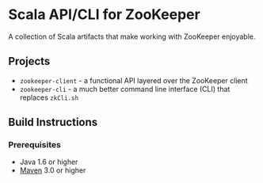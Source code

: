 # Scala API/CLI for ZooKeeper
A collection of Scala artifacts that make working with ZooKeeper enjoyable.

## Projects
* `zookeeper-client` - a functional API layered over the ZooKeeper client
* `zookeeper-cli` - a much better command line interface (CLI) that replaces `zkCli.sh`

## Build Instructions
### Prerequisites
* Java 1.6 or higher
* [Maven](http://maven.apache.org/download.cgi) 3.0 or higher
